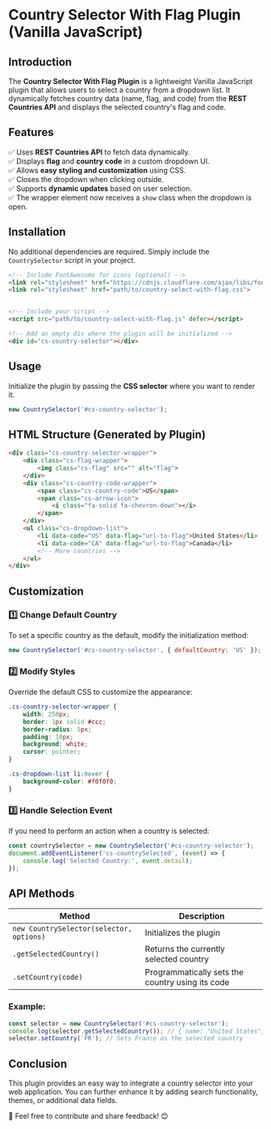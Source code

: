 # Country Selector With Flag Plugin (Vanilla JavaScript)

## Introduction
The **Country Selector With Flag Plugin** is a lightweight Vanilla JavaScript plugin that allows users to select a country from a dropdown list. It dynamically fetches country data (name, flag, and code) from the **REST Countries API** and displays the selected country's flag and code.

## Features
✅ Uses **REST Countries API** to fetch data dynamically.  
✅ Displays **flag** and **country code** in a custom dropdown UI.  
✅ Allows **easy styling and customization** using CSS.  
✅ Closes the dropdown when clicking outside.  
✅ Supports **dynamic updates** based on user selection.  
✅ The wrapper element now receives a `show` class when the dropdown is open.  

## Installation
No additional dependencies are required. Simply include the `CountrySelector` script in your project.

```html
<!-- Include FontAwesome for icons (optional) -->
<link rel="stylesheet" href="https://cdnjs.cloudflare.com/ajax/libs/font-awesome/6.0.0/css/all.min.css"> 
<link rel="stylesheet" href="path/to/country-select-with-flag.css"> 


<!-- Include your script -->
<script src="path/to/country-select-with-flag.js" defer></script>

<!-- Add an empty div where the plugin will be initialized -->
<div id="cs-country-selector"></div>
```

## Usage
Initialize the plugin by passing the **CSS selector** where you want to render it.

```javascript
new CountrySelector('#cs-country-selector');
```

## HTML Structure (Generated by Plugin)
```html
<div class="cs-country-selector-wrapper">
    <div class="cs-flag-wrapper">
        <img class="cs-flag" src="" alt="flag">
    </div>
    <div class="cs-country-code-wrapper">
        <span class="cs-country-code">US</span>
        <span class="cs-arrow-icon">
            <i class="fa-solid fa-chevron-down"></i>
        </span>
    </div>
    <ul class="cs-dropdown-list">
        <li data-code="US" data-flag="url-to-flag">United States</li>
        <li data-code="CA" data-flag="url-to-flag">Canada</li>
        <!-- More countries -->
    </ul>
</div>
```

## Customization
### 1️⃣ Change Default Country
To set a specific country as the default, modify the initialization method:
```javascript
new CountrySelector('#cs-country-selector', { defaultCountry: 'US' });
```

### 2️⃣ Modify Styles
Override the default CSS to customize the appearance:
```css
.cs-country-selector-wrapper {
    width: 250px;
    border: 1px solid #ccc;
    border-radius: 5px;
    padding: 10px;
    background: white;
    cursor: pointer;
}

.cs-dropdown-list li:hover {
    background-color: #f0f0f0;
}
```

### 3️⃣ Handle Selection Event
If you need to perform an action when a country is selected:
```javascript
const countrySelector = new CountrySelector('#cs-country-selector');
document.addEventListener('cs-countrySelected', (event) => {
    console.log('Selected Country:', event.detail);
});
```

## API Methods
| Method | Description |
|--------|-------------|
| `new CountrySelector(selector, options)` | Initializes the plugin |
| `.getSelectedCountry()` | Returns the currently selected country |
| `.setCountry(code)` | Programmatically sets the country using its code |

### Example:
```javascript
const selector = new CountrySelector('#cs-country-selector');
console.log(selector.getSelectedCountry()); // { name: "United States", code: "US", flag: "..." }
selector.setCountry('FR'); // Sets France as the selected country
```

## Conclusion
This plugin provides an easy way to integrate a country selector into your web application. You can further enhance it by adding search functionality, themes, or additional data fields.

🔗 Feel free to contribute and share feedback! 😊
